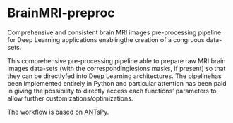 # BrainMRI-preproc
Comprehensive and consistent brain MRI images pre-processing pipeline for Deep Learning applications enablingthe creation of a congruous data-sets.

This comprehensive  pre-processing  pipeline  able  to  prepare  raw MRI brain images data-sets (with the correspondinglesions masks, if present) so that they can be directlyfed  into  Deep  Learning  architectures.  The  pipelinehas been implemented entirely in Python and particular attention has been paid in giving the possibility to directly access each functions’ parameters to allow further customizations/optimizations. 

The workflow is based on [ANTsPy](https://antspy.readthedocs.io/en/latest/).


